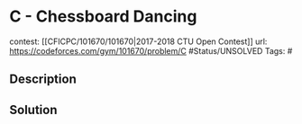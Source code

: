 # C - Chessboard Dancing

contest: [[CFICPC/101670/101670|2017-2018 CTU Open Contest]]
url: https://codeforces.com/gym/101670/problem/C
#Status/UNSOLVED
Tags: #

## Description

## Solution

